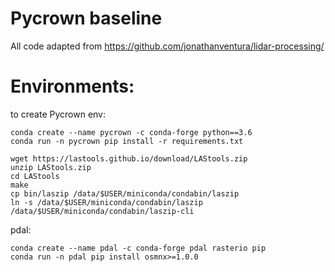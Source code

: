 # Pycrown baseline

All code adapted from https://github.com/jonathanventura/lidar-processing/

# Environments:

to create Pycrown env:

```
conda create --name pycrown -c conda-forge python==3.6
conda run -n pycrown pip install -r requirements.txt

wget https://lastools.github.io/download/LAStools.zip
unzip LAStools.zip
cd LAStools
make
cp bin/laszip /data/$USER/miniconda/condabin/laszip
ln -s /data/$USER/miniconda/condabin/laszip /data/$USER/miniconda/condabin/laszip-cli
```

pdal:

```
conda create --name pdal -c conda-forge pdal rasterio pip
conda run -n pdal pip install osmnx>=1.0.0
```